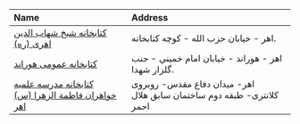 | Name                                                         | Address                                                               |
|:-------------------------------------------------------------|:----------------------------------------------------------------------|
| [کتابخانه شیخ شهاب الدین اهری (ره)](http://tabrizpl.ir)      | اهر - خيابان حزب الله - كوچه كتابخانه.                                |
| [كتابخانه عمومی هوراند](http://tabrizpl.ir)                  | اهر - هوراند - خيابان امام خميني - جنب گلزار شهدا.                    |
| [کتابخانه مدرسه علمیه خواهران فاطمة الزهرا (س) اهر](http://) | اهر- میدان دفاع مقدس- روبروی كلانتری- طبقه دوم ساختمان سابق هلال احمر |